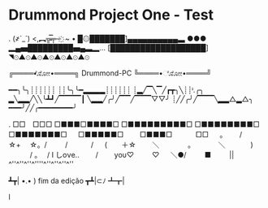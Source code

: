 # Drummond Project One - Test 



.        (҂`_´)
         <,︻╦̵̵̿╤─ ҉     ~  •
█۞███████]▄▄▄▄▄▄▄▄▄▄▃ ●●●
▂▄▅█████████▅▄▃▂…
[███████████████████]
◥⊙▲⊙▲⊙▲⊙▲⊙▲⊙▲⊙


╔════•ೋೋ•════╗
 Drummond-PC
╚════•ೋೋ•════╝

━━╮╰╮┊┊┊┊┊┊
┊┊╰╮╰━▂▂▂▂┊┊┊┊┊┊
┊▂╱▔╲▔╱┏┳╮╲┊┊ᶤ.╭╮
▂╲▂▂╱╲╲╰┻┛╱▔▔▔▔┃
╲▂▂╱╭╯╱▔▔╱▔▔▔▽▽╯
┊╱╱╭╯╱▔▔▔╲▂▂△▂△╮
━━━╯╱╱╭━━━━━━━━╯

.    □□　□□□
□■■■□■■■■□
□■■■■■■■■■□
□■■■■■■■■□
□■■■■■■■□
　 □■■■■■□
　　□■■■□
　　　□□ 　
。　　 /　　☆+
　☆。/
　　 /　
　　/
　 (　　＋☆
　　＼　　　　。
　　　＼
　　　 )
　　　/
。　 /  I しoνe..
　　/　　 yoυ♡
　　 ♡
　 ＼●/
　　 ■
　　 ||
^''^''^''^''''^''^''^''^''


┻┳| •.• ) fim da edição
┳┻|⊂ﾉ
┻┳|

l
